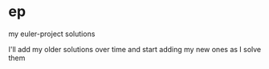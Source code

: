ep
==

my euler-project solutions

I'll add my older solutions over time and start adding my new ones as I solve them
